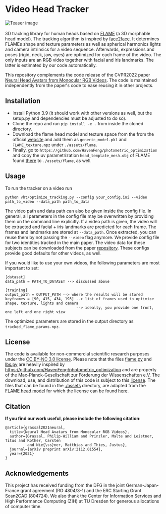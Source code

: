 # Video Head Tracker

![Teaser image](./assets/misc/title.png)
<br><br>
3D tracking library for human heads based on
[FLAME](https://flame.is.tue.mpg.de/) (a 3D morphable head model).
The tracking algorithm is inspired by [face2face](https://openaccess.thecvf.com/content_cvpr_2016/papers/Thies_Face2Face_Real-Time_Face_CVPR_2016_paper.pdf).
It determines FLAMEs shape and texture parameters as well as spherical harmonics lights and
camera intrinsics for a video sequence. Afterwards, expressions and poses (rigid, neck, jaw, eyes)
are optimized for each frame of the video. The only inputs are an RGB video together with facial and iris landmarks.
The latter is estimated by our code automatically.

This repository complements the code release of the CVPR2022 paper
[Neural Head Avatars from Monocular RGB Videos](https://philgras.github.io/neural_head_avatars/neural_head_avatars.html).
The code is maintained independently from the paper's code to ease reusing it in other projects.

## Installation
- Install Python 3.9 (it should work with other versions as well, but the setup.py and
    dependencies must be adjusted to do so).
- Clone the repo and run ```pip install -e .``` from inside the cloned directory.
- Download the flame head model and texture space from the from the
official [website](https://flame.is.tue.mpg.de/) and add them as ```generic_model.pkl``` and
```FLAME_texture.npz``` under ```./assets/flame```.
- Finally, go to ```https://github.com/HavenFeng/photometric_optimization``` and copy the uv
parametrization ```head_template_mesh.obj``` of FLAME found
[there](https://github.com/HavenFeng/photometric_optimization/blob/master/data/head_template_mesh.obj)
to ```./assets/flame```, as well.

## Usage
To run the tracker on a video run
```
python vht/optimize_tracking.py --config your_config.ini --video path_to_video --data_path path_to_data
```
The video path and data path can also be given inside the config file. In general, all parameters
in the config file may be overwritten by providing them on the command line explicitly.
If a video path is given, the video will be extracted and facial + iris landmarks are predicted for
each frame. The frames and landmarks are stored at ```--data_path```. Once extracted, you can reuse
them by not passing the ```--video``` flag anymore.
We provide config file for two identities tracked in the main paper. The video data for these
subjects can be downloaded from the paper [repository](https://github.com/philgras/neural-head-avatars).
These configs provide good defaults for other videos, as well.

If you would like to use your own videos, the following parameters are most important to set:
```
[dataset]
data_path = PATH_TO_DATASET --> discussed above

[training]
output_path = OUTPUT_PATH --> where the results will be stored
keyframes = [90, 415, 434, 193] --> list of frames used to optimize shape, texture, lights and camera
                                --> ideally, you provide one front, one left and one right view
```

The optimized parameters are stored in the output directory as ```tracked_flame_params.npz```.

## License
The code is available for non-commercial scientific research purposes under the
[CC BY-NC 3.0 license](https://creativecommons.org/licenses/by-nc/3.0/legalcode).
 Please note that the files [flame.py](./vht/models/flame.py) and [lbs.py](./vht/util/lbs.py)
 are heavily inspired by https://github.com/HavenFeng/photometric_optimization and are property
 of the Max-Planck-Gesellschaft zur Förderung der Wissenschaften e.V.
 The download, use, and distribution of this code is subject to this
 [license](https://github.com/vchoutas/smplx/blob/master/LICENSE).
 The files that can be found in the [./assets](./assets) directory,
 are adapted from the [FLAME head model](https://flame.is.tue.mpg.de)
 for which the license can be found [here](https://flame.is.tue.mpg.de/modellicense.html).

## Citation
**If you find our work useful, please include the following citation:**

```
@article{grassal2021neural,
  title={Neural Head Avatars from Monocular RGB Videos},
  author={Grassal, Philip-William and Prinzler, Malte and Leistner, Titus and Rother, Carsten
          and Nie{\ss}ner, Matthias and Thies, Justus},
  journal={arXiv preprint arXiv:2112.01554},
  year={2021}
}
```

## Acknowledgements
This project has received funding from the DFG in the joint
German-Japan-France grant agreement (RO 4804/3-1) and the ERC Starting Grant Scan2CAD (804724).
We also thank the Center for Information Services and High Performance Computing (ZIH) at TU Dresden
for generous allocations of computer time.
